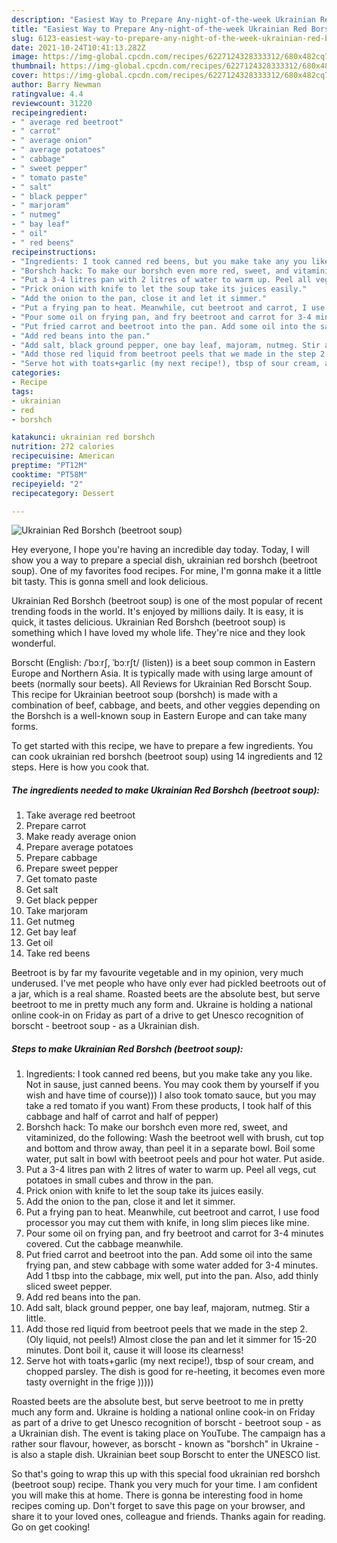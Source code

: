 ```yaml
---
description: "Easiest Way to Prepare Any-night-of-the-week Ukrainian Red Borshch (beetroot soup)"
title: "Easiest Way to Prepare Any-night-of-the-week Ukrainian Red Borshch (beetroot soup)"
slug: 6123-easiest-way-to-prepare-any-night-of-the-week-ukrainian-red-borshch-beetroot-soup
date: 2021-10-24T10:41:13.282Z
image: https://img-global.cpcdn.com/recipes/6227124328333312/680x482cq70/ukrainian-red-borshch-beetroot-soup-recipe-main-photo.jpg
thumbnail: https://img-global.cpcdn.com/recipes/6227124328333312/680x482cq70/ukrainian-red-borshch-beetroot-soup-recipe-main-photo.jpg
cover: https://img-global.cpcdn.com/recipes/6227124328333312/680x482cq70/ukrainian-red-borshch-beetroot-soup-recipe-main-photo.jpg
author: Barry Newman
ratingvalue: 4.4
reviewcount: 31220
recipeingredient:
- " average red beetroot"
- " carrot"
- " average onion"
- " average potatoes"
- " cabbage"
- " sweet pepper"
- " tomato paste"
- " salt"
- " black pepper"
- " marjoram"
- " nutmeg"
- " bay leaf"
- " oil"
- " red beens"
recipeinstructions:
- "Ingredients: I took canned red beens, but you make take any you like. Not in sause, just canned beens. You may cook them by yourself if you wish and have time of course))) I also took tomato sauce, but you may take a red tomato if you want) From these products, I took half of this cabbage and half of carrot and half of pepper)"
- "Borshch hack: To make our borshch even more red, sweet, and vitaminized, do the following: Wash the beetroot well with brush, cut top and bottom and throw away, than peel it in a separate bowl. Boil some water, put salt in bowl with beetroot peels and pour hot water. Put aside."
- "Put a 3-4 litres pan with 2 litres of water to warm up. Peel all vegs, cut potatoes in small cubes and throw in the pan."
- "Prick onion with knife to let the soup take its juices easily."
- "Add the onion to the pan, close it and let it simmer."
- "Put a frying pan to heat. Meanwhile, cut beetroot and carrot, I use food processor you may cut them with knife, in long slim pieces like mine."
- "Pour some oil on frying pan, and fry beetroot and carrot for 3-4 minutes covered. Cut the cabbage meanwhile."
- "Put fried carrot and beetroot into the pan. Add some oil into the same frying pan, and stew cabbage with some water added for 3-4 minutes. Add 1 tbsp into the cabbage, mix well, put into the pan. Also, add thinly sliced sweet pepper."
- "Add red beans into the pan."
- "Add salt, black ground pepper, one bay leaf, majoram, nutmeg. Stir a little."
- "Add those red liquid from beetroot peels that we made in the step 2. (Oly liquid, not peels!) Almost close the pan and let it simmer for 15-20 minutes. Dont boil it, cause it will loose its clearness!"
- "Serve hot with toats+garlic (my next recipe!), tbsp of sour cream, and chopped parsley. The dish is good for re-heeting, it becomes even more tasty overnight in the frige )))))"
categories:
- Recipe
tags:
- ukrainian
- red
- borshch

katakunci: ukrainian red borshch 
nutrition: 272 calories
recipecuisine: American
preptime: "PT12M"
cooktime: "PT58M"
recipeyield: "2"
recipecategory: Dessert

---
```



![Ukrainian Red Borshch (beetroot soup)](https://img-global.cpcdn.com/recipes/6227124328333312/680x482cq70/ukrainian-red-borshch-beetroot-soup-recipe-main-photo.jpg)

Hey everyone, I hope you're having an incredible day today. Today, I will show you a way to prepare a special dish, ukrainian red borshch (beetroot soup). One of my favorites food recipes. For mine, I'm gonna make it a little bit tasty. This is gonna smell and look delicious.

Ukrainian Red Borshch (beetroot soup) is one of the most popular of recent trending foods in the world. It's enjoyed by millions daily. It is easy, it is quick, it tastes delicious. Ukrainian Red Borshch (beetroot soup) is something which I have loved my whole life. They're nice and they look wonderful.

Borscht (English: /ˈbɔːrʃ, ˈbɔːrʃt/ (listen)) is a beet soup common in Eastern Europe and Northern Asia. It is typically made with using large amount of beets (normally sour beets). All Reviews for Ukrainian Red Borscht Soup. This recipe for Ukrainian beetroot soup (borshch) is made with a combination of beef, cabbage, and beets, and other veggies depending on the Borshch is a well-known soup in Eastern Europe and can take many forms.


To get started with this recipe, we have to prepare a few ingredients. You can cook ukrainian red borshch (beetroot soup) using 14 ingredients and 12 steps. Here is how you cook that.

<!--inarticleads1-->

##### The ingredients needed to make Ukrainian Red Borshch (beetroot soup):

1. Take  average red beetroot
1. Prepare  carrot
1. Make ready  average onion
1. Prepare  average potatoes
1. Prepare  cabbage
1. Prepare  sweet pepper
1. Get  tomato paste
1. Get  salt
1. Get  black pepper
1. Take  marjoram
1. Get  nutmeg
1. Get  bay leaf
1. Get  oil
1. Take  red beens


Beetroot is by far my favourite vegetable and in my opinion, very much underused. I&#39;ve met people who have only ever had pickled beetroots out of a jar, which is a real shame. Roasted beets are the absolute best, but serve beetroot to me in pretty much any form and. Ukraine is holding a national online cook-in on Friday as part of a drive to get Unesco recognition of borscht - beetroot soup - as a Ukrainian dish. 

<!--inarticleads2-->

##### Steps to make Ukrainian Red Borshch (beetroot soup):

1. Ingredients: I took canned red beens, but you make take any you like. Not in sause, just canned beens. You may cook them by yourself if you wish and have time of course))) I also took tomato sauce, but you may take a red tomato if you want) From these products, I took half of this cabbage and half of carrot and half of pepper)
1. Borshch hack: To make our borshch even more red, sweet, and vitaminized, do the following: Wash the beetroot well with brush, cut top and bottom and throw away, than peel it in a separate bowl. Boil some water, put salt in bowl with beetroot peels and pour hot water. Put aside.
1. Put a 3-4 litres pan with 2 litres of water to warm up. Peel all vegs, cut potatoes in small cubes and throw in the pan.
1. Prick onion with knife to let the soup take its juices easily.
1. Add the onion to the pan, close it and let it simmer.
1. Put a frying pan to heat. Meanwhile, cut beetroot and carrot, I use food processor you may cut them with knife, in long slim pieces like mine.
1. Pour some oil on frying pan, and fry beetroot and carrot for 3-4 minutes covered. Cut the cabbage meanwhile.
1. Put fried carrot and beetroot into the pan. Add some oil into the same frying pan, and stew cabbage with some water added for 3-4 minutes. Add 1 tbsp into the cabbage, mix well, put into the pan. Also, add thinly sliced sweet pepper.
1. Add red beans into the pan.
1. Add salt, black ground pepper, one bay leaf, majoram, nutmeg. Stir a little.
1. Add those red liquid from beetroot peels that we made in the step 2. (Oly liquid, not peels!) Almost close the pan and let it simmer for 15-20 minutes. Dont boil it, cause it will loose its clearness!
1. Serve hot with toats+garlic (my next recipe!), tbsp of sour cream, and chopped parsley. The dish is good for re-heeting, it becomes even more tasty overnight in the frige )))))


Roasted beets are the absolute best, but serve beetroot to me in pretty much any form and. Ukraine is holding a national online cook-in on Friday as part of a drive to get Unesco recognition of borscht - beetroot soup - as a Ukrainian dish. The event is taking place on YouTube. The campaign has a rather sour flavour, however, as borscht - known as &#34;borshch&#34; in Ukraine - is also a staple dish. Ukrainian beet soup Borscht to enter the UNESCO list. 

So that's going to wrap this up with this special food ukrainian red borshch (beetroot soup) recipe. Thank you very much for your time. I am confident you will make this at home. There is gonna be interesting food in home recipes coming up. Don't forget to save this page on your browser, and share it to your loved ones, colleague and friends. Thanks again for reading. Go on get cooking!
